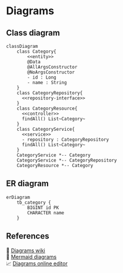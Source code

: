 # Diagrams

## Class diagram

```mermaid
classDiagram
    class Category{
        <<entity>>
        @Data
        @AllArgsConstructor
        @NoArgsConstructor
        - id : Long
        - name : String
    }
    class CategoryRepository{
      <<repository-interface>>
    }
    class CategoryResource{
      <<controller>>
      findAll() List~Category~
    }
    class CategoryService{
      <<service>>
      - repository : CategoryRepository
      findAll() List~Category~
    }
    CategoryService *-- Category
    CategoryService *-- CategoryRepository
    CategoryResource *-- Category
  ```
## ER diagram

```mermaid
erDiagram
    tb_category {
        BIGINT id PK
        CHARACTER name
    }
```

## References

:link: [Diagrams wiki](https://github.com/jocile/catalog/wiki/Diagrams)\
:memo: [Mermaid diagrams](https://mermaid-js.github.io/)\
:chart_with_upwards_trend: [Diagrams online editor](https://mermaid-js.github.io/mermaid-live-editor/edit#pako:eNpVkM1qw0AMhF9F6NRC_AI-FBo7zSXQQHLz-iC8cnZJ9oe1TAm2373rmkKrk9B8MwyasAuascRbomjgWisPed6byiQ7iKOhhaJ4m48s4ILn5wz7l2OAwYQYrb-9bvx-haCaTivGIMb6-7JJ1Y__0_MMdXOiKCG2f5XrV5jh0NizyfH_FZM4uz6ansqeio4SVJRa3KHj5MjqXHtaDQrFsGOFZV419zQ-RKHyS0bHqEn4oK2EhDnmMfAOaZRwefoOS0kj_0K1pfwFtx2XbzAdW4g)
